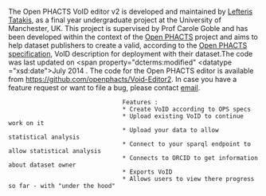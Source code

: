 The Open PHACTS VoID editor v2 is developed and maintained by <a
                                    href="http://ltatakis.com" target="_blank"
                                    rel="dcterms:creator doap:maintainer">Lefteris Tatakis</a>, as a final year
                                undergraduate project at the University of Manchester, UK.
This project is supervised by Prof Carole Goble and has been developed within the context
                                of the <a href="http://www.openphacts.com/" target="_blank">Open PHACTS</a> project and
                                aims to help dataset publishers to create a valid, according to the <a
                                        href="http://www.openphacts.org/specs/2013/WD-datadesc-20130912/"
                                        target="_blank">Open PHACTS specification</a>, VoID description for deployment
                                with their dataset.The code was last updated on <span property="dcterms:modified"
                                <datatype
                                ="xsd:date">July 2014</datatype> </span>. The code for the Open PHACTS editor is
                                available from <a href="https://github.com/openphacts/Void-Editor2" target="_blank">
                                    https://github.com/openphacts/Void-Editor2</a>.
                                In case you have a feature request or want to file a bug, please contact <a
                                    href="mailto:eleftherios.tatakis@student.manchester.com">email</a>.
									
									Features :
									* Create VoID according to OPS specs
									* Upload existing VoID to continue work on it
									* Upload your data to allow statistical analysis
									* Connect to your sparql endpoint to allow statistical analysis
									* Connects to ORCID to get information about dataset owner
									* Exports VoID
									* Allows users to view there progress so far - with "under the hood"
									
 